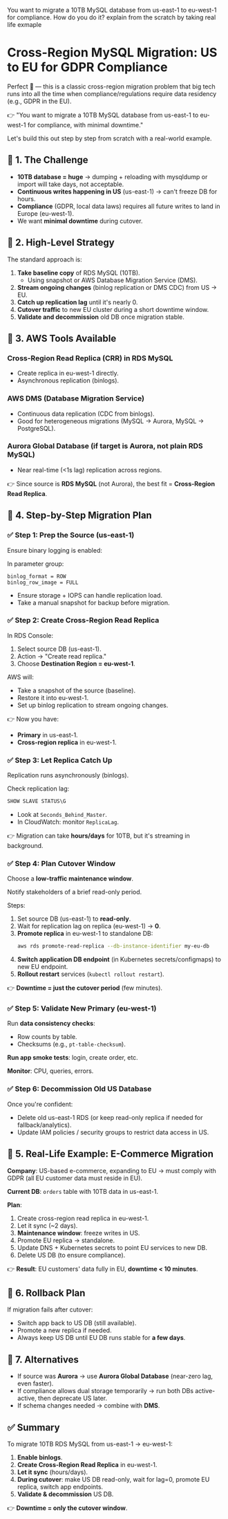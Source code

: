 You want to migrate a 10TB MySQL database from us-east-1 to eu-west-1 for compliance. How do you do it? explain from the scratch by taking real life exmaple

# Cross-Region MySQL Migration: US to EU for GDPR Compliance

Perfect 🚀 — this is a classic cross-region migration problem that big tech runs into all the time when compliance/regulations require data residency (e.g., GDPR in the EU).

👉 "You want to migrate a 10TB MySQL database from us-east-1 to eu-west-1 for compliance, with minimal downtime."

Let's build this out step by step from scratch with a real-world example.

## 🔹 1. The Challenge

- **10TB database = huge** → dumping + reloading with mysqldump or import will take days, not acceptable.
- **Continuous writes happening in US** (us-east-1) → can't freeze DB for hours.
- **Compliance** (GDPR, local data laws) requires all future writes to land in Europe (eu-west-1).
- We want **minimal downtime** during cutover.

## 🔹 2. High-Level Strategy

The standard approach is:

1. **Take baseline copy** of RDS MySQL (10TB).
   - Using snapshot or AWS Database Migration Service (DMS).
2. **Stream ongoing changes** (binlog replication or DMS CDC) from US → EU.
3. **Catch up replication lag** until it's nearly 0.
4. **Cutover traffic** to new EU cluster during a short downtime window.
5. **Validate and decommission** old DB once migration stable.

## 🔹 3. AWS Tools Available

### Cross-Region Read Replica (CRR) in RDS MySQL
- Create replica in eu-west-1 directly.
- Asynchronous replication (binlogs).

### AWS DMS (Database Migration Service)
- Continuous data replication (CDC from binlogs).
- Good for heterogeneous migrations (MySQL → Aurora, MySQL → PostgreSQL).

### Aurora Global Database (if target is Aurora, not plain RDS MySQL)
- Near real-time (<1s lag) replication across regions.

👉 Since source is **RDS MySQL** (not Aurora), the best fit = **Cross-Region Read Replica**.

## 🔹 4. Step-by-Step Migration Plan

### ✅ Step 1: Prep the Source (us-east-1)

Ensure binary logging is enabled:

In parameter group:
```
binlog_format = ROW
binlog_row_image = FULL
```

- Ensure storage + IOPS can handle replication load.
- Take a manual snapshot for backup before migration.

### ✅ Step 2: Create Cross-Region Read Replica

In RDS Console:
1. Select source DB (us-east-1).
2. Action → "Create read replica."
3. Choose **Destination Region = eu-west-1**.

AWS will:
- Take a snapshot of the source (baseline).
- Restore it into eu-west-1.
- Set up binlog replication to stream ongoing changes.

👉 Now you have:
- **Primary** in us-east-1.
- **Cross-region replica** in eu-west-1.

### ✅ Step 3: Let Replica Catch Up

Replication runs asynchronously (binlogs).

Check replication lag:
```sql
SHOW SLAVE STATUS\G
```

- Look at `Seconds_Behind_Master`.
- In CloudWatch: monitor `ReplicaLag`.

👉 Migration can take **hours/days** for 10TB, but it's streaming in background.

### ✅ Step 4: Plan Cutover Window

Choose a **low-traffic maintenance window**.

Notify stakeholders of a brief read-only period.

Steps:
1. Set source DB (us-east-1) to **read-only**.
2. Wait for replication lag on replica (eu-west-1) → **0**.
3. **Promote replica** in eu-west-1 to standalone DB:
   ```bash
   aws rds promote-read-replica --db-instance-identifier my-eu-db
   ```
4. **Switch application DB endpoint** (in Kubernetes secrets/configmaps) to new EU endpoint.
5. **Rollout restart** services (`kubectl rollout restart`).

👉 **Downtime = just the cutover period** (few minutes).

### ✅ Step 5: Validate New Primary (eu-west-1)

Run **data consistency checks**:
- Row counts by table.
- Checksums (e.g., `pt-table-checksum`).

**Run app smoke tests**: login, create order, etc.

**Monitor**: CPU, queries, errors.

### ✅ Step 6: Decommission Old US Database

Once you're confident:
- Delete old us-east-1 RDS (or keep read-only replica if needed for fallback/analytics).
- Update IAM policies / security groups to restrict data access in US.

## 🔹 5. Real-Life Example: E-Commerce Migration

**Company**: US-based e-commerce, expanding to EU → must comply with GDPR (all EU customer data must reside in EU).

**Current DB**: `orders` table with 10TB data in us-east-1.

**Plan**:
1. Create cross-region read replica in eu-west-1.
2. Let it sync (~2 days).
3. **Maintenance window**: freeze writes in US.
4. Promote EU replica → standalone.
5. Update DNS + Kubernetes secrets to point EU services to new DB.
6. Delete US DB (to ensure compliance).

👉 **Result**: EU customers' data fully in EU, **downtime < 10 minutes**.

## 🔹 6. Rollback Plan

If migration fails after cutover:
- Switch app back to US DB (still available).
- Promote a new replica if needed.
- Always keep US DB until EU DB runs stable for **a few days**.

## 🔹 7. Alternatives

- If source was **Aurora** → use **Aurora Global Database** (near-zero lag, even faster).
- If compliance allows dual storage temporarily → run both DBs active-active, then deprecate US later.
- If schema changes needed → combine with **DMS**.

## ✅ Summary

To migrate 10TB RDS MySQL from us-east-1 → eu-west-1:

1. **Enable binlogs**.
2. **Create Cross-Region Read Replica** in eu-west-1.
3. **Let it sync** (hours/days).
4. **During cutover**: make US DB read-only, wait for lag=0, promote EU replica, switch app endpoints.
5. **Validate & decommission** US DB.

👉 **Downtime = only the cutover window**.